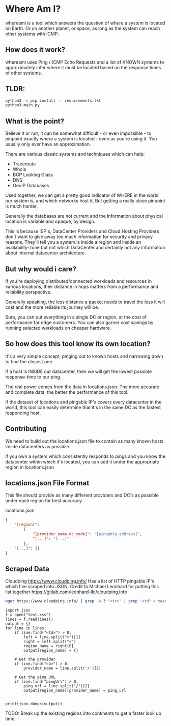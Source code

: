 # Where Am I?
whereami is a tool which answers the question of where a system is located on Earth. Or on another planet,
or space, as long as the system can reach other systems with ICMP.

## How does it work?
whereami uses Ping / ICMP Echo Requests and a list of KNOWN systems to approximately
infer where it must be located based on the response times of other systems.

## TLDR:
```bash
python3 -m pip install -r requirements.txt
python3 main.py
```

## What is the point?
Believe it or not, it can be somewhat difficult - or even impossible - to pinpoint exactly where
a system is located - even as you're using it. You usually only ever have an approximation.

There are various classic systems and techniques which can help:
* Traceroute
* Whois
* BGP Looking Glass
* DNS
* GeoIP Databases

Used together, we can get a pretty good indicator of WHERE in the world our
system is, and which networks host it, But getting a really close pinpoint is much harder. 

Generally the databases are not current and the information about physical location is variable and opaque, by design.

This is because ISP's, DataCenter Providers and Cloud Hosting Providers don't want to give away
too much information for security and privacy reasons.
They'll tell you a system is inside a region and inside an availability-zone but not which DataCenter and
certainly not any information about internal datacenter architecture.

## But why would i care?
If you're deploying distributed/connected workloads and resources in various locations, their distance in hops
matters from a performance and reliability perspective.

Generally speaking, the less distance a packet needs to travel the less it will cost and the more reliable
its journey will be.

Sure, you can put everything in a single DC or region, at the cost of performance for edge customers.
You can also garner cost savings by running selected workloads on cheaper hardware.

## So how does this tool know its own location?
It's a very simple concept, pinging out to known hosts and narrowing down to find the closest one.

If a host is INSIDE our datacenter, then we will get the lowest possible response-time to our ping.

The real power comes from the data in locations.json. The more accurate and complete data, the better the performance
of this tool.

If the dataset of locations and pingable IP's covers every datacenter in the world, this tool can easily
determine that it's in the same DC as the fastest responding host.

## Contributing
We need to build out the locations.json file to contain as many known hosts inside datacenters as possible.

If you own a system which consistently responds to pings and you know the datacenter within which it's located, you can
add it under the appropriate region in locations.json

## locations.json File Format
This file should provide as many different providers and DC's as possible under each region for best accuracy.

locations.json
```json
{
    "[region]":
        {
            "[provider_name-dc_code]": "[pingable_address]",
            "[...]": "[...]"
        },
    "[...]": {}
}
```

## Scraped Data

Cloudping https://www.cloudping.info/ Has a list of HTTP pingable IP's which I've scraped into JSON. 
Credit to Michael Leonhard for putting this list together https://gitlab.com/leonhard-llc/cloudping.info

```bash
wget https://www.cloudping.info/ | grep -A 3 "<tr>" | grep "<td" > test.csv
```

```python3
import json
f = open("test.csv")
lines = f.readlines()
output = {}
for line in lines:
    if line.find("<td>") > 0:
        left = line.split(">")[1]
        right = left.split("<")
        region_name = right[0]
        output[region_name] = {}

    # Get the provider    
    if line.find("<b>") > 0:
        provider_name = line.split('/')[2]

    # Get the ping URL
    if line.find("pingUrl") > 0:
        ping_url = line.split("/")[2]
        output[region_name][provider_name] = ping_url


print(json.dumps(output))
```

TODO:
    Break up the existing regions into continents to get a faster look up time.